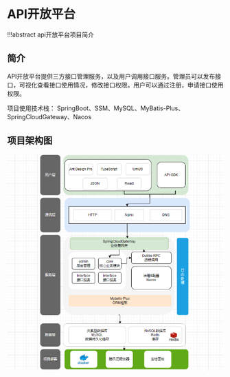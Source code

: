 # API开放平台

!!!abstract
    api开放平台项目简介

## 简介
API开放平台提供三方接口管理服务，以及用户调用接口服务。管理员可以发布接口，可视化查看接口使用情况，修改接口权限。用户可以通过注册，申请接口使用权限。

项目使用技术栈：
SpringBoot、SSM、MySQL、MyBatis-Plus、SpringCloudGateway、Nacos



## 项目架构图

![image-20240315233339680](index.assets/image-20240315233339680.png)
